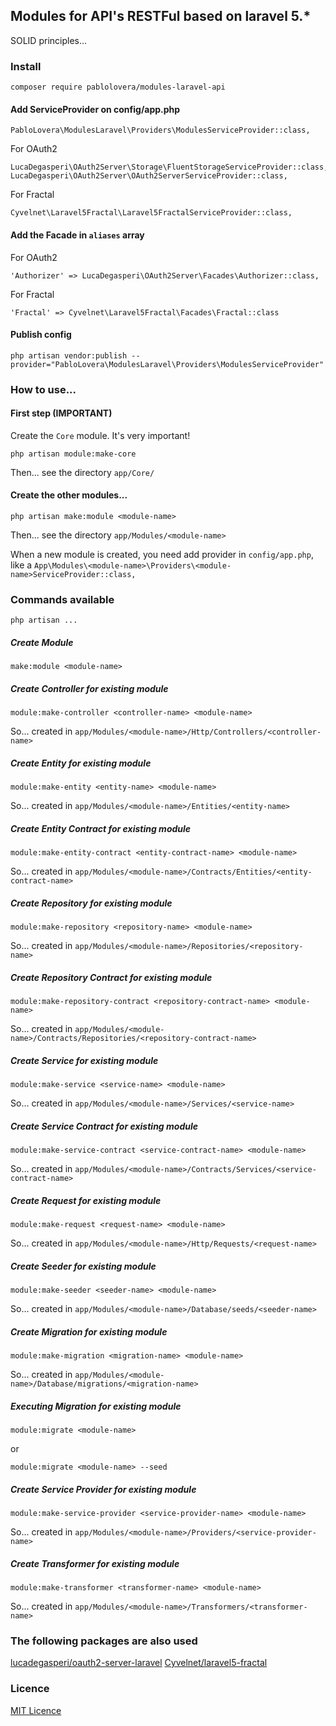 ## Modules for API's RESTFul based on laravel 5.*

SOLID principles...


### Install

```
composer require pablolovera/modules-laravel-api
```

#### Add ServiceProvider on config/app.php

```
PabloLovera\ModulesLaravel\Providers\ModulesServiceProvider::class,
```

For OAuth2
```
LucaDegasperi\OAuth2Server\Storage\FluentStorageServiceProvider::class,
LucaDegasperi\OAuth2Server\OAuth2ServerServiceProvider::class,
```

For Fractal
```
Cyvelnet\Laravel5Fractal\Laravel5FractalServiceProvider::class,
```

#### Add the Facade in `aliases` array
For OAuth2
```
'Authorizer' => LucaDegasperi\OAuth2Server\Facades\Authorizer::class,
```

For Fractal
```
'Fractal' => Cyvelnet\Laravel5Fractal\Facades\Fractal::class
```

#### Publish config
```
php artisan vendor:publish --provider="PabloLovera\ModulesLaravel\Providers\ModulesServiceProvider"
```

### How to use...

#### First step (IMPORTANT)
Create the `Core` module. It's very important!
```
php artisan module:make-core
```
Then... see the directory `app/Core/`

#### Create the other modules...

```
php artisan make:module <module-name>
```
Then... see the directory `app/Modules/<module-name>`

When a new module is created, you need add provider in `config/app.php`, like a `App\Modules\<module-name>\Providers\<module-name>ServiceProvider::class,`

### Commands available

`php artisan ...`

##### Create Module
```
make:module <module-name>
```

##### Create Controller for existing module
```
module:make-controller <controller-name> <module-name>
```
So... created in `app/Modules/<module-name>/Http/Controllers/<controller-name>`

##### Create Entity for existing module
```
module:make-entity <entity-name> <module-name>
```
So... created in `app/Modules/<module-name>/Entities/<entity-name>`

##### Create Entity Contract for existing module
```
module:make-entity-contract <entity-contract-name> <module-name>
```
So... created in `app/Modules/<module-name>/Contracts/Entities/<entity-contract-name>`

##### Create Repository for existing module
```
module:make-repository <repository-name> <module-name>
```
So... created in `app/Modules/<module-name>/Repositories/<repository-name>`

##### Create Repository Contract for existing module
```
module:make-repository-contract <repository-contract-name> <module-name>
```
So... created in `app/Modules/<module-name>/Contracts/Repositories/<repository-contract-name>`

##### Create Service for existing module
```
module:make-service <service-name> <module-name>
```
So... created in `app/Modules/<module-name>/Services/<service-name>`

##### Create Service Contract for existing module
```
module:make-service-contract <service-contract-name> <module-name>
```
So... created in `app/Modules/<module-name>/Contracts/Services/<service-contract-name>`

##### Create Request for existing module
```
module:make-request <request-name> <module-name>
```
So... created in `app/Modules/<module-name>/Http/Requests/<request-name>`

##### Create Seeder for existing module
```
module:make-seeder <seeder-name> <module-name>
```
So... created in `app/Modules/<module-name>/Database/seeds/<seeder-name>`

##### Create Migration for existing module
```
module:make-migration <migration-name> <module-name>
```
So... created in `app/Modules/<module-name>/Database/migrations/<migration-name>`

##### Executing Migration for existing module
```
module:migrate <module-name>
```
or
```
module:migrate <module-name> --seed
```

##### Create Service Provider for existing module
```
module:make-service-provider <service-provider-name> <module-name>
```
So... created in `app/Modules/<module-name>/Providers/<service-provider-name>`



##### Create Transformer for existing module
```
module:make-transformer <transformer-name> <module-name>
```
So... created in `app/Modules/<module-name>/Transformers/<transformer-name>`

### The following packages are also used

[lucadegasperi/oauth2-server-laravel](https://github.com/lucadegasperi/oauth2-server-laravel)
[Cyvelnet/laravel5-fractal](https://github.com/Cyvelnet/laravel5-fractal)


### Licence

[MIT Licence](https://github.com/pablolovera/modules-laravel-api/blob/master/LICENSE)
